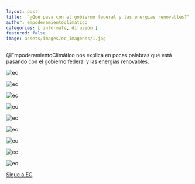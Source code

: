 ```yaml
---
layout: post
title:  “¿Qué pasa con el gobierno federal y las energías renovables?"
author: empoderamientoclimatico
categories: [ infórmate, difusión ]
featured: false
image: assets/images/ec_imagenes/1.jpg
---
```

@EmpoderamientoClimático nos explica en pocas palabras qué está pasando con el gobierno federal y las energías renovables. 

![ec]({{site.baseurl}}/assets/images/ec_imagenes/2.jpg)

![ec]({{site.baseurl}}/assets/images/ec_imagenes/3.jpg)

![ec]({{site.baseurl}}/assets/images/ec_imagenes/4.jpg)

![ec]({{site.baseurl}}/assets/images/ec_imagenes/5.jpg)

![ec]({{site.baseurl}}/assets/images/ec_imagenes/6.jpg)

![ec]({{site.baseurl}}/assets/images/ec_imagenes/7.jpg)

![ec]({{site.baseurl}}/assets/images/ec_imagenes/8.jpg)

![ec]({{site.baseurl}}/assets/images/ec_imagenes/9.jpg)

![ec]({{site.baseurl}}/assets/images/ec_imagenes/10.jpg)


[Sigue a EC][jekyll-docs].

[jekyll-docs]: https://www.facebook.com/empoderamientoclimatico/